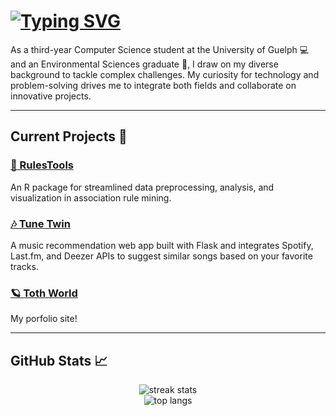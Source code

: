 # [![Typing SVG](https://readme-typing-svg.demolab.com?font=Sen&weight=600&size=37&letterSpacing=-1px&duration=7000&pause=1000&color=84B067&vCenter=true&width=555&height=52&lines=%F0%9F%8C%8E+Welcome+to+my+profile...+%F0%9F%8C%B1+%F0%9F%8C%99)](https://git.io/typing-svg)

As a third-year Computer Science student at the University of Guelph 💻 and an Environmental Sciences graduate 🌳, I draw on my diverse background to tackle complex challenges. My curiosity for technology and problem-solving drives me to integrate both fields and collaborate on innovative projects.

---

## Current Projects 🔭

### [🧬 RulesTools](https://github.com/nikolett0203)
An R package for streamlined data preprocessing, analysis, and visualization in association rule mining. 

### [🎶 Tune Twin](https://github.com/DaniellaToth05/tune-twin)
A music recommendation web app built with Flask and integrates Spotify, Last.fm, and Deezer APIs to suggest similar songs based on your favorite tracks.  

### [🪐 Toth World](https://www.nikoletttoth.com/)
My porfolio site!  

---

## GitHub Stats 📈

<div align="center">
  <img src="https://github-readme-streak-stats.herokuapp.com/?user=nikolett0203&count_private=true&theme=nord&border_radius=10" alt="streak stats" />
  <br/>
  <img src="https://github-readme-stats.vercel.app/api/top-langs/?username=nikolett0203&langs_count=8&layout=compact&theme=nord&border_radius=10" alt="top langs" />
</div>

<!-- ---

#### Technologies & Tools 🔧

- Languages: C, Python, R, Java, JavaScript
- Web Development: HTML, CSS, React
- Databases: PostgreSQL, MySQL
- Tools: Git, GitHub, VSCode, Slack, Trello -->